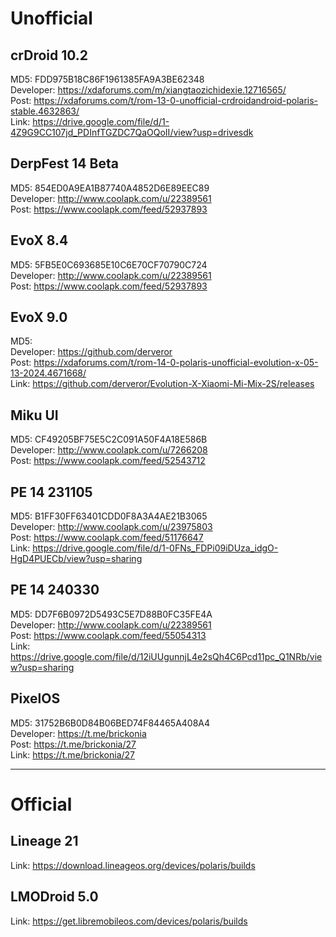 # Unofficial    

## crDroid 10.2  
MD5: FDD975B18C86F1961385FA9A3BE62348  
Developer: https://xdaforums.com/m/xiangtaozichidexie.12716565/  
Post: https://xdaforums.com/t/rom-13-0-unofficial-crdroidandroid-polaris-stable.4632863/  
Link: https://drive.google.com/file/d/1-4Z9G9CC107jd_PDInfTGZDC7QaOQoII/view?usp=drivesdk  

## DerpFest 14 Beta  
MD5: 854ED0A9EA1B87740A4852D6E89EEC89  
Developer: http://www.coolapk.com/u/22389561  
Post: https://www.coolapk.com/feed/52937893  

## EvoX 8.4  
MD5: 5FB5E0C693685E10C6E70CF70790C724  
Developer: http://www.coolapk.com/u/22389561  
Post: https://www.coolapk.com/feed/52937893  

## EvoX 9.0  
MD5:    
Developer: https://github.com/derveror  
Post: https://xdaforums.com/t/rom-14-0-polaris-unofficial-evolution-x-05-13-2024.4671668/  
Link: https://github.com/derveror/Evolution-X-Xiaomi-Mi-Mix-2S/releases  

## Miku UI  
MD5: CF49205BF75E5C2C091A50F4A18E586B  
Developer: http://www.coolapk.com/u/7266208  
Post: https://www.coolapk.com/feed/52543712  

## PE 14 231105  
MD5: B1FF30FF63401CDD0F8A3A4AE21B3065  
Developer: http://www.coolapk.com/u/23975803  
Post: https://www.coolapk.com/feed/51176647  
Link: https://drive.google.com/file/d/1-0FNs_FDPi09iDUza_idgO-HgD4PUECb/view?usp=sharing  

## PE 14 240330  
MD5: DD7F6B0972D5493C5E7D88B0FC35FE4A  
Developer: http://www.coolapk.com/u/22389561  
Post: https://www.coolapk.com/feed/55054313  
Link: https://drive.google.com/file/d/12iUUgunnjL4e2sQh4C6Pcd11pc_Q1NRb/view?usp=sharing   

## PixelOS  
MD5: 31752B6B0D84B06BED74F84465A408A4  
Developer: https://t.me/brickonia  
Post: https://t.me/brickonia/27  
Link: https://t.me/brickonia/27  

------------------------------------------

# Official  

## Lineage 21  
Link: https://download.lineageos.org/devices/polaris/builds

## LMODroid 5.0  
Link: https://get.libremobileos.com/devices/polaris/builds

